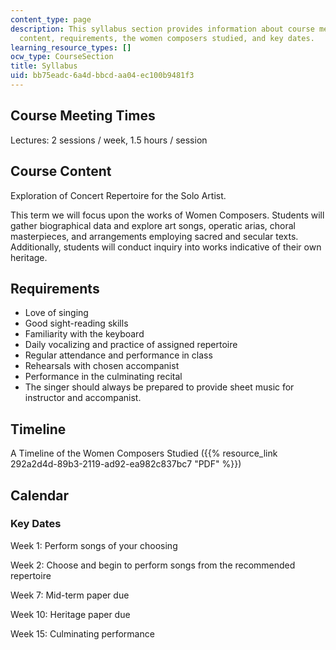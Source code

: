 ```yaml
---
content_type: page
description: This syllabus section provides information about course meeting times,
  content, requirements, the women composers studied, and key dates.
learning_resource_types: []
ocw_type: CourseSection
title: Syllabus
uid: bb75eadc-6a4d-bbcd-aa04-ec100b9481f3
---
```


Course Meeting Times
--------------------

Lectures: 2 sessions / week, 1.5 hours / session

Course Content
--------------

Exploration of Concert Repertoire for the Solo Artist.

This term we will focus upon the works of Women Composers. Students will gather biographical data and explore art songs, operatic arias, choral masterpieces, and arrangements employing sacred and secular texts. Additionally, students will conduct inquiry into works indicative of their own heritage.

Requirements
------------

*   Love of singing
*   Good sight-reading skills
*   Familiarity with the keyboard
*   Daily vocalizing and practice of assigned repertoire
*   Regular attendance and performance in class
*   Rehearsals with chosen accompanist
*   Performance in the culminating recital
*   The singer should always be prepared to provide sheet music for instructor and accompanist.

Timeline
--------

A Timeline of the Women Composers Studied ({{% resource_link 292a2d4d-89b3-2119-ad92-ea982c837bc7 "PDF" %}})

Calendar
--------

### Key Dates

Week 1: Perform songs of your choosing

Week 2: Choose and begin to perform songs from the recommended repertoire

Week 7: Mid-term paper due

Week 10: Heritage paper due

Week 15: Culminating performance